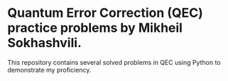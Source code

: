 # Quantum Error Correction (QEC) practice problems by Mikheil Sokhashvili.
This repository contains several solved problems in QEC using Python to demonstrate my proficiency.
